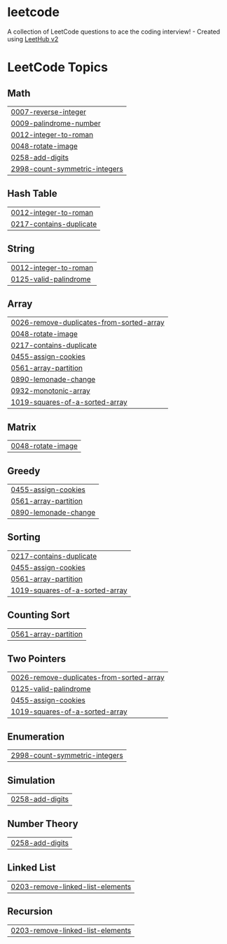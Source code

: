 # leetcode
A collection of LeetCode questions to ace the coding interview! - Created using [LeetHub v2](https://github.com/arunbhardwaj/LeetHub-2.0)

<!---LeetCode Topics Start-->
# LeetCode Topics
## Math
|  |
| ------- |
| [0007-reverse-integer](https://github.com/selvakumar1190/leetcode/tree/master/0007-reverse-integer) |
| [0009-palindrome-number](https://github.com/selvakumar1190/leetcode/tree/master/0009-palindrome-number) |
| [0012-integer-to-roman](https://github.com/selvakumar1190/leetcode/tree/master/0012-integer-to-roman) |
| [0048-rotate-image](https://github.com/selvakumar1190/leetcode/tree/master/0048-rotate-image) |
| [0258-add-digits](https://github.com/selvakumar1190/leetcode/tree/master/0258-add-digits) |
| [2998-count-symmetric-integers](https://github.com/selvakumar1190/leetcode/tree/master/2998-count-symmetric-integers) |
## Hash Table
|  |
| ------- |
| [0012-integer-to-roman](https://github.com/selvakumar1190/leetcode/tree/master/0012-integer-to-roman) |
| [0217-contains-duplicate](https://github.com/selvakumar1190/leetcode/tree/master/0217-contains-duplicate) |
## String
|  |
| ------- |
| [0012-integer-to-roman](https://github.com/selvakumar1190/leetcode/tree/master/0012-integer-to-roman) |
| [0125-valid-palindrome](https://github.com/selvakumar1190/leetcode/tree/master/0125-valid-palindrome) |
## Array
|  |
| ------- |
| [0026-remove-duplicates-from-sorted-array](https://github.com/selvakumar1190/leetcode/tree/master/0026-remove-duplicates-from-sorted-array) |
| [0048-rotate-image](https://github.com/selvakumar1190/leetcode/tree/master/0048-rotate-image) |
| [0217-contains-duplicate](https://github.com/selvakumar1190/leetcode/tree/master/0217-contains-duplicate) |
| [0455-assign-cookies](https://github.com/selvakumar1190/leetcode/tree/master/0455-assign-cookies) |
| [0561-array-partition](https://github.com/selvakumar1190/leetcode/tree/master/0561-array-partition) |
| [0890-lemonade-change](https://github.com/selvakumar1190/leetcode/tree/master/0890-lemonade-change) |
| [0932-monotonic-array](https://github.com/selvakumar1190/leetcode/tree/master/0932-monotonic-array) |
| [1019-squares-of-a-sorted-array](https://github.com/selvakumar1190/leetcode/tree/master/1019-squares-of-a-sorted-array) |
## Matrix
|  |
| ------- |
| [0048-rotate-image](https://github.com/selvakumar1190/leetcode/tree/master/0048-rotate-image) |
## Greedy
|  |
| ------- |
| [0455-assign-cookies](https://github.com/selvakumar1190/leetcode/tree/master/0455-assign-cookies) |
| [0561-array-partition](https://github.com/selvakumar1190/leetcode/tree/master/0561-array-partition) |
| [0890-lemonade-change](https://github.com/selvakumar1190/leetcode/tree/master/0890-lemonade-change) |
## Sorting
|  |
| ------- |
| [0217-contains-duplicate](https://github.com/selvakumar1190/leetcode/tree/master/0217-contains-duplicate) |
| [0455-assign-cookies](https://github.com/selvakumar1190/leetcode/tree/master/0455-assign-cookies) |
| [0561-array-partition](https://github.com/selvakumar1190/leetcode/tree/master/0561-array-partition) |
| [1019-squares-of-a-sorted-array](https://github.com/selvakumar1190/leetcode/tree/master/1019-squares-of-a-sorted-array) |
## Counting Sort
|  |
| ------- |
| [0561-array-partition](https://github.com/selvakumar1190/leetcode/tree/master/0561-array-partition) |
## Two Pointers
|  |
| ------- |
| [0026-remove-duplicates-from-sorted-array](https://github.com/selvakumar1190/leetcode/tree/master/0026-remove-duplicates-from-sorted-array) |
| [0125-valid-palindrome](https://github.com/selvakumar1190/leetcode/tree/master/0125-valid-palindrome) |
| [0455-assign-cookies](https://github.com/selvakumar1190/leetcode/tree/master/0455-assign-cookies) |
| [1019-squares-of-a-sorted-array](https://github.com/selvakumar1190/leetcode/tree/master/1019-squares-of-a-sorted-array) |
## Enumeration
|  |
| ------- |
| [2998-count-symmetric-integers](https://github.com/selvakumar1190/leetcode/tree/master/2998-count-symmetric-integers) |
## Simulation
|  |
| ------- |
| [0258-add-digits](https://github.com/selvakumar1190/leetcode/tree/master/0258-add-digits) |
## Number Theory
|  |
| ------- |
| [0258-add-digits](https://github.com/selvakumar1190/leetcode/tree/master/0258-add-digits) |
## Linked List
|  |
| ------- |
| [0203-remove-linked-list-elements](https://github.com/selvakumar1190/leetcode/tree/master/0203-remove-linked-list-elements) |
## Recursion
|  |
| ------- |
| [0203-remove-linked-list-elements](https://github.com/selvakumar1190/leetcode/tree/master/0203-remove-linked-list-elements) |
<!---LeetCode Topics End-->